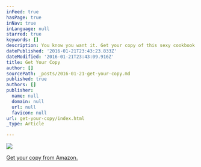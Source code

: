 ```yaml
---
inFeed: true
hasPage: true
inNav: true
inLanguage: null
starred: true
keywords: []
description: You know you want it. Get your copy of this sexy cookbook today.
datePublished: '2016-01-21T23:43:23.833Z'
dateModified: '2016-01-21T23:43:09.916Z'
title: Get Your Copy
author: []
sourcePath: _posts/2016-01-21-get-your-copy.md
published: true
authors: []
publisher:
  name: null
  domain: null
  url: null
  favicon: null
url: get-your-copy/index.html
_type: Article

---
```

![](https://s3-us-west-2.amazonaws.com/the-grid-img/p/59d519543d10194880a7c2048e92cc2c2505bc43.jpg)

[Get your copy from Amazon.][0]

[0]: http://amzn.to/1n7GIZV